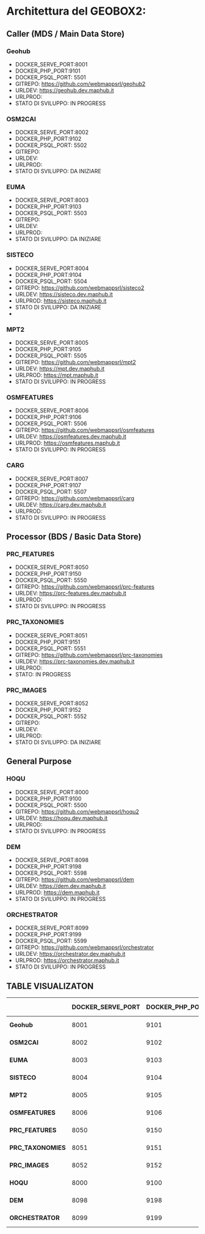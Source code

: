 # Architettura del GEOBOX2:

## Caller (MDS / Main Data Store)

### Geohub

- DOCKER_SERVE_PORT:8001
- DOCKER_PHP_PORT:9101
- DOCKER_PSQL_PORT: 5501
- GITREPO: https://github.com/webmappsrl/geohub2
- URLDEV: https://geohub.dev.maphub.it
- URLPROD:
- STATO DI SVILUPPO: IN PROGRESS

### OSM2CAI

- DOCKER_SERVE_PORT:8002
- DOCKER_PHP_PORT:9102
- DOCKER_PSQL_PORT: 5502
- GITREPO:
- URLDEV:
- URLPROD:
- STATO DI SVILUPPO: DA INIZIARE

### EUMA

- DOCKER_SERVE_PORT:8003
- DOCKER_PHP_PORT:9103
- DOCKER_PSQL_PORT: 5503
- GITREPO:
- URLDEV:
- URLPROD:
- STATO DI SVILUPPO: DA INIZIARE

### SISTECO

- DOCKER_SERVE_PORT:8004
- DOCKER_PHP_PORT:9104
- DOCKER_PSQL_PORT: 5504
- GITREPO: https://github.com/webmappsrl/sisteco2
- URLDEV: https://sisteco.dev.maphub.it
- URLPROD: https://sisteco.maphub.it
- STATO DI SVILUPPO: DA INIZIARE
-

### MPT2

- DOCKER_SERVE_PORT:8005
- DOCKER_PHP_PORT:9105
- DOCKER_PSQL_PORT: 5505
- GITREPO: https://github.com/webmappsrl/mpt2
- URLDEV: https://mpt.dev.maphub.it
- URLPROD: https://mpt.maphub.it
- STATO DI SVILUPPO: IN PROGRESS

### OSMFEATURES

- DOCKER_SERVE_PORT:8006
- DOCKER_PHP_PORT:9106
- DOCKER_PSQL_PORT: 5506
- GITREPO: https://github.com/webmappsrl/osmfeatures
- URLDEV: https://osmfeatures.dev.maphub.it
- URLPROD: https://osmfeatures.maphub.it
- STATO DI SVILUPPO: IN PROGRESS

### CARG

- DOCKER_SERVE_PORT:8007
- DOCKER_PHP_PORT:9107
- DOCKER_PSQL_PORT: 5507
- GITREPO: https://github.com/webmappsrl/carg
- URLDEV: https://carg.dev.maphub.it
- URLPROD:
- STATO DI SVILUPPO: IN PROGRESS

## Processor (BDS / Basic Data Store)

### PRC_FEATURES

- DOCKER_SERVE_PORT:8050
- DOCKER_PHP_PORT:9150
- DOCKER_PSQL_PORT: 5550
- GITREPO: https://github.com/webmappsrl/prc-features
- URLDEV: https://prc-features.dev.maphub.it
- URLPROD:
- STATO DI SVILUPPO: IN PROGRESS

### PRC_TAXONOMIES

- DOCKER_SERVE_PORT:8051
- DOCKER_PHP_PORT:9151
- DOCKER_PSQL_PORT: 5551
- GITREPO: https://github.com/webmappsrl/prc-taxonomies
- URLDEV: https://prc-taxonomies.dev.maphub.it
- URLPROD:
- STATO: IN PROGRESS

### PRC_IMAGES

- DOCKER_SERVE_PORT:8052
- DOCKER_PHP_PORT:9152
- DOCKER_PSQL_PORT: 5552
- GITREPO:
- URLDEV:
- URLPROD:
- STATO DI SVILUPPO: DA INIZIARE

## General Purpose

### HOQU

- DOCKER_SERVE_PORT:8000
- DOCKER_PHP_PORT:9100
- DOCKER_PSQL_PORT: 5500
- GITREPO: https://github.com/webmappsrl/hoqu2
- URLDEV: https://hoqu.dev.maphub.it
- URLPROD:
- STATO DI SVILUPPO: IN PROGRESS

### DEM

- DOCKER_SERVE_PORT:8098
- DOCKER_PHP_PORT:9198
- DOCKER_PSQL_PORT: 5598
- GITREPO: https://github.com/webmappsrl/dem
- URLDEV: https://dem.dev.maphub.it
- URLPROD: https://dem.maphub.it
- STATO DI SVILUPPO: IN PROGRESS

### ORCHESTRATOR

- DOCKER_SERVE_PORT:8099
- DOCKER_PHP_PORT:9199
- DOCKER_PSQL_PORT: 5599
- GITREPO: https://github.com/webmappsrl/orchestrator
- URLDEV: https://orchestrator.dev.maphub.it
- URLPROD: https://orchestrator.maphub.it
- STATO DI SVILUPPO: IN PROGRESS

## TABLE VISUALIZATON

|                    | **DOCKER_SERVE_PORT** | **DOCKER_PHP_PORT** | **DOCKER_PSQL_PORT** | **GITREPO**                                         | **URLDEV**                                                 | **URLPROD**                                        | **STATO DI SVILUPPO** |
| ------------------ | --------------------- | ------------------- | -------------------- | --------------------------------------------------- | ---------------------------------------------------------- | -------------------------------------------------- | --------------------- |
| **Geohub**         | 8001                  | 9101                | 5501                 | [git](https://github.com/webmappsrl/geohub2)        | [geohub.dev](https://geohub.dev.maphub.it)                 | [geohub](https://geohub.maphub.it)                 | IN PROGRESS           |
| **OSM2CAI**        | 8002                  | 9102                | 5502                 |                                                     |                                                            |                                                    | DA INIZIARE           |
| **EUMA**           | 8003                  | 9103                | 5503                 |                                                     |                                                            |                                                    | DA INIZIARE           |
| **SISTECO**        | 8004                  | 9104                | 5504                 | [git](https://github.com/webmappsrl/sisteco2)       | [sisteco.dev](https://sisteco.dev.maphub.it)               | [sisteco](https://sisteco.maphub.it)               | IN PROGRESS           |
| **MPT2**           | 8005                  | 9105                | 5505                 | [git](https://github.com/webmappsrl/mpt2)           | [mpt.dev](https://mpt.dev.maphub.it)                       | [mpt](https://mpt.maphub.it)                       | IN PROGRESS           |
| **OSMFEATURES**    | 8006                  | 9106                | 5506                 | [git](https://github.com/webmappsrl/osmfeatures)    | [mpt.dev](https://osmfeatures.dev.maphub.it)               | [osmfeatures](https://osmfeatures.maphub.it)       | IN PROGRESS           |
| **PRC_FEATURES**   | 8050                  | 9150                | 5550                 | [git](https://github.com/webmappsrl/prc-features)   | [prc-feartures.dev](https://prc-features.dev.maphub.it)    | [prc-feartures](https://prc-features.maphub.it)    | IN PROGRESS           |
| **PRC_TAXONOMIES** | 8051                  | 9151                | 5551                 | [git](https://github.com/webmappsrl/prc-taxonomies) | [prc-taxonomies.dev](https://prc-taxonomies.dev.maphub.it) | [prc-taxonomies](https://prc-taxonomies.maphub.it) | IN PROGRESS           |
| **PRC_IMAGES**     | 8052                  | 9152                | 5552                 |                                                     |                                                            |                                                    | DA INIZIARE           |
| **HOQU**           | 8000                  | 9100                | 5500                 | [git](https://github.com/webmappsrl/hoqu2)          | [hoqu.dev](https://hoqu.dev.maphub.it)                     | [hoqu](https://hoqu.maphub.it)                     | IN PROGRESS           |
| **DEM**            | 8098                  | 9198                | 5598                 | [git](https://github.com/webmappsrl/dem)            | [dem.dev](https://dem.dev.maphub.it)                       | [dem](https://dem.maphub.it)                       | IN PROGRESS           |
| **ORCHESTRATOR**   | 8099                  | 9199                | 5599                 | [git](https://github.com/webmappsrl/orchestrator)   | [orchestrator.dev](https://orchestrator.dev.maphub.it)     | [orchestrator](https://orchestrator.maphub.it)     | IN PROGRESS           |
